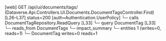 [web] GET /api/ui/documents/tags/  (Dataverse.Api.Controllers.UI.Documents.DocumentTagsController.Find)  [L26–L37] status=200 [auth=Authentication.UserPolicy]
  └─ calls DocumentTagRepository.ReadQuery [L33]
  └─ query DocumentTag [L33]
    └─ reads_from DocumentTags
  └─ impact_summary
    └─ entities 1 (writes=0, reads=1)
      └─ DocumentTag writes=0 reads=1

